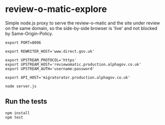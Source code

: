 review-o-matic-explore
======================

Simple node.js proxy to serve the review-o-matic and the site under review on the same domain, so the side-by-side browser is 'live' and not blocked by Same-Origin-Policy.

    export PORT=8096

    export REWRITER_HOST='www.direct.gov.uk'

    export UPSTREAM_PROTOCOL='https'
    export UPSTREAM_HOST='reviewomatic.production.alphagov.co.uk'
    export UPSTREAM_AUTH='username:password'

    export API_HOST='migratorator.production.alphagov.co.uk'

    node server.js

Run the tests
-------------

    npm install
    npm test
